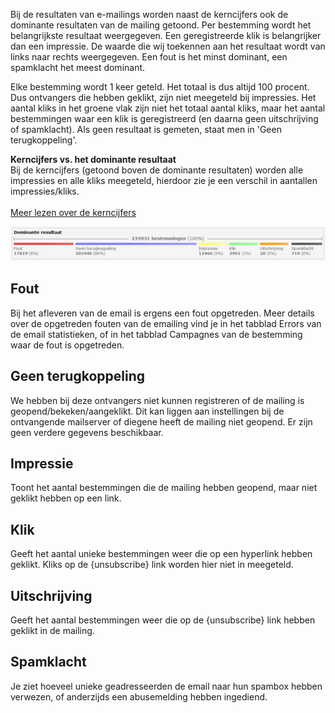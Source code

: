 Bij de resultaten van e-mailings worden naast de kerncijfers ook de
dominante resultaten van de mailing getoond. Per bestemming wordt het
belangrijkste resultaat weergegeven. Een geregistreerde klik is
belangrijker dan een impressie. De waarde die wij toekennen aan het
resultaat wordt van links naar rechts weergegeven. Een fout is het minst
dominant, een spamklacht het meest dominant.

Elke bestemming wordt 1 keer geteld. Het totaal is dus altijd 100
procent. Dus ontvangers die hebben geklikt, zijn niet meegeteld bij
impressies. Het aantal kliks in het groene vlak zijn niet het totaal
aantal kliks, maar het aantal bestemmingen waar een klik is
geregistreerd (en daarna geen uitschrijving of spamklacht). Als geen
resultaat is gemeten, staat men in 'Geen terugkoppeling'.

**Kerncijfers vs. het dominante resultaat**\
 Bij de kerncijfers (getoond boven de dominante resultaten) worden alle
impressies en alle kliks meegeteld, hierdoor zie je een verschil in
aantallen impressies/kliks. \
[\
 Meer lezen over de
kerncijfers](./de-kerncijfers-bij-de-resultaten-van-een-e-mailing.md)

![](../images/sjabloon_clip_image001.png)

**Fout**
--------

Bij het afleveren van de email is ergens een fout opgetreden. Meer
details over de opgetreden fouten van de emailing vind je in het tabblad
Errors van de email statistieken, of in het tabblad Campagnes van de
bestemming waar de fout is opgetreden.

**Geen terugkoppeling**
-----------------------

We hebben bij deze ontvangers niet kunnen registreren of de mailing is
geopend/bekeken/aangeklikt. Dit kan liggen aan instellingen bij de
ontvangende mailserver of diegene heeft de mailing niet geopend. Er zijn
geen verdere gegevens beschikbaar.

**Impressie**
-------------

Toont het aantal bestemmingen die de mailing hebben geopend, maar niet
geklikt hebben op een link.

**Klik**
--------

Geeft het aantal unieke bestemmingen weer die op een hyperlink hebben
geklikt. Kliks op de {unsubscribe} link worden hier niet in meegeteld.

**Uitschrijving**
-----------------

Geeft het aantal bestemmingen weer die op de {unsubscribe} link hebben
geklikt in de mailing.

**Spamklacht**
--------------

Je ziet hoeveel unieke geadresseerden de email naar hun spambox hebben
verwezen, of anderzijds een abusemelding hebben ingediend.
